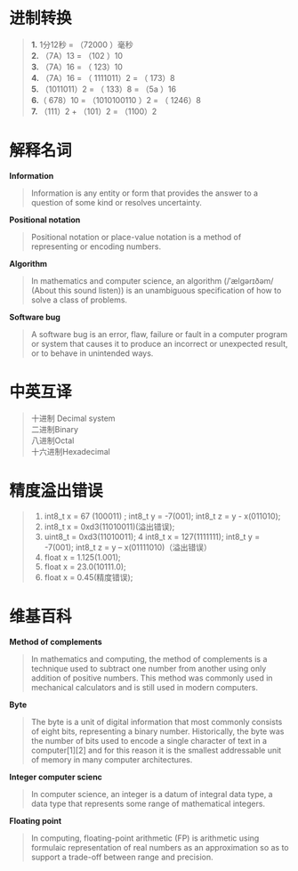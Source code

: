 #          进制转换  
>**1.**  1分12秒 = （72000 ）毫秒   
**2.**   （7A）13 = （102 ）10     
**3.**   （7A）16 = （ 123）10     
**4.**   （7A）16 = （ 1111011）2 = （ 173）8    
**5.**     （1011011）2 = （ 133）8 = （5a ）16   
**6.**（  678）10 = （1010100110 ）2 = （ 1246）8   
**7.** （111）2 + （101）2 = （1100）2   
#  解释名词   
**Information**   
>Information is any entity or form that provides the answer to a question of some kind or resolves uncertainty.     

**Positional notation**   
>Positional notation or place-value notation is a method of representing or encoding numbers.    

**Algorithm**  
>In mathematics and computer science, an algorithm (/ˈælɡərɪðəm/ (About this sound listen)) is an unambiguous specification of how to solve a class of problems.      

**Software bug**  
>A software bug is an error, flaw, failure or fault in a computer program or system that causes it to produce an incorrect or unexpected result, or to behave in unintended ways.     
# 中英互译   
>十进制  Decimal system   
二进制Binary   
八进制Octal   
十六进制Hexadecimal       
#    精度溢出错误    
>1) int8_t x = 67 (100011) ; int8_t y = -7(001); int8_t z = y - x(011010);
>2) int8_t x = 0xd3(11010011)(溢出错误);  
> 3) uint8_t = 0xd3(11010011);
>4 int8_t x = 127(1111111); int8_t y = -7(001); int8_t z = y – x(01111010)（溢出错误）
>5) float x = 1.125(1.001);
>6) float x = 23.0(10111.0);
>7) float x = 0.45(精度错误);

#  维基百科    
**Method of complements**  
>In mathematics and computing, the method of complements is a technique used to subtract one number from another using only addition of positive numbers. This method was commonly used in mechanical calculators and is still used in modern computers.

**Byte**  
>The byte is a unit of digital information that most commonly consists of eight bits, representing a binary number. Historically, the byte was the number of bits used to encode a single character of text in a computer[1][2] and for this reason it is the smallest addressable unit of memory in many computer architectures.      

**Integer computer scienc**
>In computer science, an integer is a datum of integral data type, a data type that represents some range of mathematical integers.      

**Floating point**
>In computing, floating-point arithmetic (FP) is arithmetic using formulaic representation of real numbers as an approximation so as to support a trade-off between range and precision. 